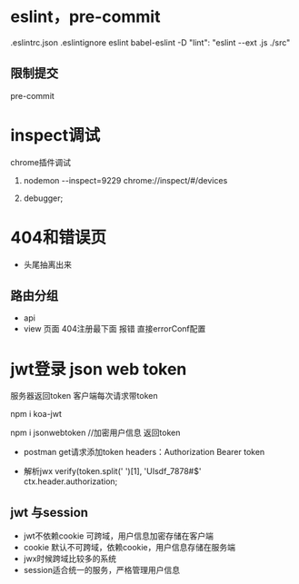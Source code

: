 # eslint，pre-commit
.eslintrc.json
.eslintignore
eslint babel-eslint -D
"lint": "eslint --ext .js ./src"
## 限制提交
pre-commit

# inspect调试
chrome插件调试
1. nodemon --inspect=9229
chrome://inspect/#/devices

2. debugger;
# 404和错误页
- 头尾抽离出来

## 路由分组
- api 
- view 页面
404注册最下面
报错 直接errorConf配置

# jwt登录 json web token
服务器返回token
客户端每次请求带token

npm i koa-jwt

npm i jsonwebtoken //加密用户信息
返回token

- postman get请求添加token
headers：Authorization Bearer token

- 解析jwx
verify(token.split(' ')[1], 'UIsdf_7878#$'
ctx.header.authorization;

## jwt 与session
- jwt不依赖cookie 可跨域，用户信息加密存储在客户端
- cookie 默认不可跨域，依赖cookie，用户信息存储在服务端
- jwx时候跨域比较多的系统
- session适合统一的服务，严格管理用户信息
